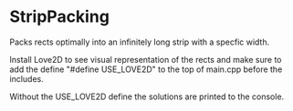 # StripPacking
Packs rects optimally into an infinitely long strip with a specfic width.

Install Love2D to see visual representation of the rects and make sure to add the define "#define USE_LOVE2D" to the top of main.cpp before the includes.

Without the USE_LOVE2D define the solutions are printed to the console.
